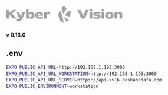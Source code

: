 ![Kyber Vision Mobile Logo](./assets/images/kyberVisionLogo01.png)

#### v 0.16.0

## .env

```bash
EXPO_PUBLIC_API_URL=http://192.168.1.193:3000
EXPO_PUBLIC_API_URL_WORKSTATION=http://192.168.1.193:3000
EXPO_PUBLIC_API_URL_SERVER=https://api.kv16.dashanddata.com
EXPO_PUBLIC_ENVIRONMENT=workstation
```

